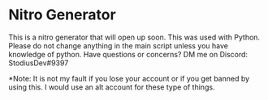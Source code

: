 # Nitro Generator
This is a nitro generator that will open up soon. This was used with Python. Please do not change anything in the main script unless you have knowledge of python. Have questions or concerns? DM me on Discord: StodiusDev#9397


*Note: It is not my fault if you lose your account or if you get banned by using this. I would use an alt account for these type of things. 
